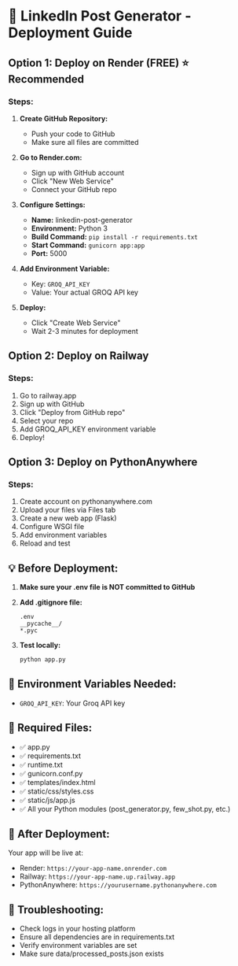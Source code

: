 # 🚀 LinkedIn Post Generator - Deployment Guide

## Option 1: Deploy on Render (FREE) ⭐ Recommended

### Steps:
1. **Create GitHub Repository:**
   - Push your code to GitHub
   - Make sure all files are committed

2. **Go to Render.com:**
   - Sign up with GitHub account
   - Click "New Web Service"
   - Connect your GitHub repo

3. **Configure Settings:**
   - **Name:** linkedin-post-generator
   - **Environment:** Python 3
   - **Build Command:** `pip install -r requirements.txt`
   - **Start Command:** `gunicorn app:app`
   - **Port:** 5000

4. **Add Environment Variable:**
   - Key: `GROQ_API_KEY`
   - Value: Your actual GROQ API key

5. **Deploy:**
   - Click "Create Web Service"
   - Wait 2-3 minutes for deployment

## Option 2: Deploy on Railway

### Steps:
1. Go to railway.app
2. Sign up with GitHub
3. Click "Deploy from GitHub repo"
4. Select your repo
5. Add GROQ_API_KEY environment variable
6. Deploy!

## Option 3: Deploy on PythonAnywhere

### Steps:
1. Create account on pythonanywhere.com
2. Upload your files via Files tab
3. Create a new web app (Flask)
4. Configure WSGI file
5. Add environment variables
6. Reload and test

## 💡 Before Deployment:

1. **Make sure your .env file is NOT committed to GitHub**
2. **Add .gitignore file:**
   ```
   .env
   __pycache__/
   *.pyc
   ```

3. **Test locally:**
   ```bash
   python app.py
   ```

## 🔑 Environment Variables Needed:
- `GROQ_API_KEY`: Your Groq API key

## 📁 Required Files:
- ✅ app.py
- ✅ requirements.txt  
- ✅ runtime.txt
- ✅ gunicorn.conf.py
- ✅ templates/index.html
- ✅ static/css/styles.css
- ✅ static/js/app.js
- ✅ All your Python modules (post_generator.py, few_shot.py, etc.)

## 🎉 After Deployment:
Your app will be live at:
- Render: `https://your-app-name.onrender.com`
- Railway: `https://your-app-name.up.railway.app`
- PythonAnywhere: `https://yourusername.pythonanywhere.com`

## 🐛 Troubleshooting:
- Check logs in your hosting platform
- Ensure all dependencies are in requirements.txt
- Verify environment variables are set
- Make sure data/processed_posts.json exists
